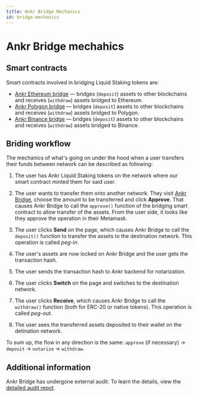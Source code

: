 ```yaml
---
title: Ankr Bridge Mechanics
id: bridge-mechanics
---
```


# Ankr Bridge mechahics

## Smart contracts

Smart contracts involved in bridging Liquid Staking tokens are:
* [Ankr Ethereum bridge](https://etherscan.io/address/0xc437df90b37c1db6657339e31bfe54627f0e7181) — bridges (`deposit`) assets to other blockchains and receives (`withdraw`) assets bridged to Ethereum. 
* [Ankr Polygon bridge](https://polygonscan.com/address/0x31be0fa706e391a88c3a09cc13112bd55e0887f5) — bridges (`deposit`) assets to other blockchains and receives (`withdraw`) assets bridged to Polygon.
* [Ankr Binance bridge](https://bscscan.com/address/0xc437df90b37c1db6657339e31bfe54627f0e7181) — bridges (`deposit`) assets to other blockchains and receives (`withdraw`) assets bridged to Binance.

## Briding workflow

The mechanics of what's going on under the hood when a user transfers their funds between network can be described as following:

1. The user has Ankr Liquid Staking tokens on the network where our smart contract minted them for said user.

2. The user wants to transfer them onto another network. They visit [Ankr Bridge](https://www.ankr.com/earn/bridge/), choose the amount to be transferred and click **Approve**. 
   That causes Ankr Bridge to call the `approve()` function of the bridging smart contract to allow transfer of the assets. From the user side, it looks like they approve the operation in their Metamask.  

3. The user clicks **Send** on the page, which causes Ankr Bridge to call the `deposit()` function to transfer the assets to the destination network. 
   This operation is called *peg-in*.

4. The user's assets are now locked on Ankr Bridge and the user gets the transaction hash.

5. The user sends the transaction hash to Ankr backend for notarization.

6. The user clicks **Switch** on the page and switches to the destination network.

7. The user clicks **Receive**, which causes Ankr Bridge to call the `withdraw()` function (both for ERC-20 or native tokens).
   This operation is called *peg-out*.

8. The user sees the transferred assets deposited to their wallet on the detination network.

To sum up, the flow in any direction is the same: `approve` (if necessary) -> `deposit` -> `notarize` -> `withdraw`.

## Additional information

Ankr Bridge has undergone external audit. To learn the details, view the [detailed audit repot](https://assets.ankr.com/earn/ankr_bridge_security_audit.pdf).